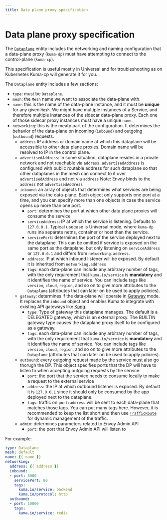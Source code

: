 ```yaml
---
title: Data plane proxy specification
---
```

# Data plane proxy specification

The [`Dataplane`](../explore/dpp.md#dataplane-entity) entity includes the networking and naming configuration that a data-plane proxy (`kuma-dp`) must have attempting to connect to the control-plane (`kuma-cp`).

This specification is useful mostly in Universal and for troubleshooting as on Kubernetes Kuma-cp will generate it for you.

The `Dataplane` entity includes a few sections:

* `type`: must be `Dataplane`.
* `mesh`: the `Mesh` name we want to associate the data-plane with.
* `name`: this is the name of the data-plane instance, and it must be **unique** for any given `Mesh`. We might have multiple instances of a Service, and therefore multiple instances of the sidecar data-plane proxy. Each one of those sidecar proxy instances must have a unique `name`.
* `networking`: this is the meaty part of the configuration. It determines the behavior of the data-plane on incoming (`inbound`) and outgoing (`outbound`) requests.
    * `address` IP address or domain name at which this dataplane will be accessible to other data plane proxies. Domain name will be resolved to IP in the control plane.
    * `advertisedAddress`: In some situation, dataplane resides in a private network and not reachable via `address`. `advertisedAddress` is configured with public routable address for such dataplane so that other dataplanes in the mesh can connect to it over `advertisedAddress` and not via `address` Note: Envoy binds to the `address` not `advertisedAddress`
    * `inbound`: an array of objects that determines what services are being exposed via the data-plane. Each object only supports one port at a time, and you can specify more than one objects in case the service opens up more than one port.
        * `port`: determines the port at which other data plane proxies will consume the service
        * `serviceAddress`: IP at which the service is listening. Defaults to `127.0.0.1`. Typical usecase is Universal mode, where `kuma-dp` runs ina  separate netns, container or host than the service.
        * `servicePort`: determines the port of the service deployed next to the dataplane. This can be omitted if service is exposed on the same port as the dataplane, but only listening on `serviceAddress` or `127.0.0.1` and differs from `networking.address`.
        * `address`: IP at which inbound listener will be exposed. By default it is inherited from `networking.address`
        * `tags`: each data-plane can include any arbitrary number of tags, with the only requirement that `kuma.io/service` is **mandatory** and it identifies the name of service. You can include tags like `version`, `cloud`, `region`, and so on to give more attributes to the `Dataplane` (attributes that can later on be used to apply policies).
    * `gateway`: determines if the data-plane will operate in [Gateway](../explore/gateway) mode. It replaces the `inbound` object and enables Kuma to integrate with existing API gateways like [Kong](https://github.com/Kong/kong).
        * `type`: Type of gateway this dataplane manages. The default is a DELEGATED gateway, which is an external proxy. The BUILTIN gateway type causes the dataplane proxy itself to be configured as a gateway.
        * `tags`: each data-plane can include any arbitrary number of tags, with the only requirement that `kuma.io/service` is **mandatory** and it identifies the name of service. You can include tags like `version`, `cloud`, `region`, and so on to give more attributes to the `Dataplane` (attributes that can later on be used to apply policies).
    * `outbound`: every outgoing request made by the service must also go thorugh the DP. This object specifies ports that the DP will have to listen to when accepting outgoing requests by the service:
        * `port`: the port that the service needs to consume locally to make a request to the external service
        * `address`: the IP at which outbound listener is exposed. By default it is `127.0.0.1` since it should only be consumed by the app deployed next to the dataplane.
        * `tags`: traffic on `port:address` will be sent to each data-plane that matches those tags. You can put many tags here. However, it is recommended to keep the list short and then use [`TrafficRoute`](../../policies/traffic-route) for dynamic management of the traffic.
    * `admin`: determines parameters related to Envoy Admin API
        * `port`: the port that Envoy Admin API will listen to

For example:

```yaml
type: Dataplane
mesh: default
name: {{ name }}
networking:
  address: {{ address }}
  inbound:
  - port: 8000
    servicePort: 80
    tags:
      kuma.io/service: backend
      kuma.io/protocol: http
  outbound:
  - port: 10000
    tags:
      kuma.io/service: redis
```
